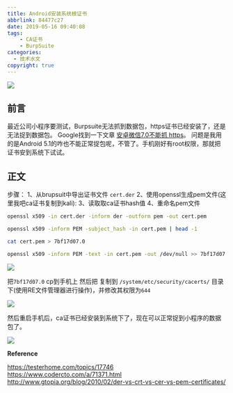 ```yaml
---
title: Android安装系统根证书
abbrlink: 84477c27
date: 2019-05-16 09:40:08
tags:
    - CA证书
    - BurpSuite
categories:
  - 技术水文
copyright: true
---
```


![](https://ae01.alicdn.com/kf/HTB13y5aaEWF3KVjSZPhq6xclXXa2.jpg)
<!--more-->

## 前言 ##

最近公司小程序要测试，Burpsuite无法抓到数据包，https证书已经安装了，还是无法捉到数据包。
Google找到一下文章 [安卓微信7.0不能抓 https](https://testerhome.com/topics/17746 "安卓微信 7.0 不能抓 https")。
问题是我用的是Android 5.1的咋也不能正常捉包呢，不管了。手机刚好有root权限，那就把证书安到系统下试试。

## 正文 ##

步骤：
1、从brupsuit中导出证书文件 `cert.der`
2、使用openssl生成pem文件(这里我吧ca证书复制到kali):
3、读取取ca证书hash值
4、重命名pem文件

```bash
openssl x509 -in cert.der -inform der -outform pem -out cert.pem

openssl x509 -inform PEM -subject_hash -in cert.pem | head -1

cat cert.pem > 7bf17d07.0

openssl x509 -inform PEM -text -in cert.pem -out /dev/null >> 7bf17d07.0
```

![](https://ae01.alicdn.com/kf/HTB1ABOXaxiH3KVjSZPf760BiVXaO.png)

把`7bf17d07.0` cp到手机上
然后把 复制到 `/system/etc/security/cacerts/` 目录下(使用RE文件管理器进行操作)，并修改其权限为`644`

![](https://ae01.alicdn.com/kf/HTB1qZ9caBWD3KVjSZKP761p7FXaP.png)

然后重启手机后，ca证书已经安装到系统下了，现在可以正常捉到小程序的数据包了。

![](https://ae01.alicdn.com/kf/HTB1pRCXaxiH3KVjSZPf760BiVXaK.png)

**Reference**

https://testerhome.com/topics/17746
https://www.codercto.com/a/71371.html
http://www.gtopia.org/blog/2010/02/der-vs-crt-vs-cer-vs-pem-certificates/